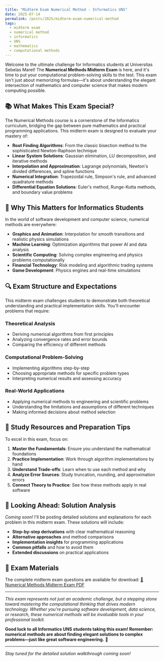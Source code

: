 ```yaml
---
title: "Midterm Exam Numerical Method - Informatics UNS"
date: 2025-07-14
permalink: /posts/2025/midterm-exam-numerical-method
tags:
  - midterm exam
  - numerical method
  - informatics
  - UNS
  - mathematics
  - computational methods
---
```


Welcome to the ultimate challenge for Informatics students at Universitas Sebelas Maret! The **Numerical Methods Midterm Exam** is here, and it's time to put your computational problem-solving skills to the test. This exam isn't just about memorizing formulas—it's about understanding the elegant intersection of mathematics and computer science that makes modern computing possible.

## 📚 What Makes This Exam Special?

The Numerical Methods course is a cornerstone of the Informatics curriculum, bridging the gap between pure mathematics and practical programming applications. This midterm exam is designed to evaluate your mastery of:

- **Root Finding Algorithms**: From the classic bisection method to the sophisticated Newton-Raphson technique
- **Linear System Solutions**: Gaussian elimination, LU decomposition, and iterative methods
- **Interpolation and Approximation**: Lagrange polynomials, Newton's divided differences, and spline functions
- **Numerical Integration**: Trapezoidal rule, Simpson's rule, and advanced quadrature methods
- **Differential Equation Solutions**: Euler's method, Runge-Kutta methods, and boundary value problems

## 🎯 Why This Matters for Informatics Students

In the world of software development and computer science, numerical methods are everywhere:

- **Graphics and Animation**: Interpolation for smooth transitions and realistic physics simulations
- **Machine Learning**: Optimization algorithms that power AI and data analysis
- **Scientific Computing**: Solving complex engineering and physics problems computationally
- **Financial Technology**: Risk modeling and algorithmic trading systems
- **Game Development**: Physics engines and real-time simulations

## 🔍 Exam Structure and Expectations

This midterm exam challenges students to demonstrate both theoretical understanding and practical implementation skills. You'll encounter problems that require:

### Theoretical Analysis

- Deriving numerical algorithms from first principles
- Analyzing convergence rates and error bounds
- Comparing the efficiency of different methods

### Computational Problem-Solving

- Implementing algorithms step-by-step
- Choosing appropriate methods for specific problem types
- Interpreting numerical results and assessing accuracy

### Real-World Applications

- Applying numerical methods to engineering and scientific problems
- Understanding the limitations and assumptions of different techniques
- Making informed decisions about method selection

## 📖 Study Resources and Preparation Tips

To excel in this exam, focus on:

1. **Master the Fundamentals**: Ensure you understand the mathematical foundations
2. **Practice Implementation**: Work through algorithm implementations by hand
3. **Understand Trade-offs**: Learn when to use each method and why
4. **Analyze Error Sources**: Study truncation, rounding, and approximation errors
5. **Connect Theory to Practice**: See how these methods apply in real software

## 🚀 Looking Ahead: Solution Analysis

_Coming soon!_ I'll be posting detailed solutions and explanations for each problem in this midterm exam. These solutions will include:

- **Step-by-step derivations** with clear mathematical reasoning
- **Alternative approaches** and method comparisons
- **Implementation insights** for programming applications
- **Common pitfalls** and how to avoid them
- **Extended discussions** on practical applications

## 📄 Exam Materials

The complete midterm exam questions are available for download: [🚀 Numerical Methods Midterm Exam PDF](/files/qmidterm-numerical-method.pdf)

---

_This exam represents not just an academic challenge, but a stepping stone toward mastering the computational thinking that drives modern technology. Whether you're pursuing software development, data science, or research, these numerical methods will be invaluable tools in your professional toolkit._

**Good luck to all Informatics UNS students taking this exam! Remember: numerical methods are about finding elegant solutions to complex problems—just like great software engineering.** 💪

---

_Stay tuned for the detailed solution walkthrough coming soon!_
